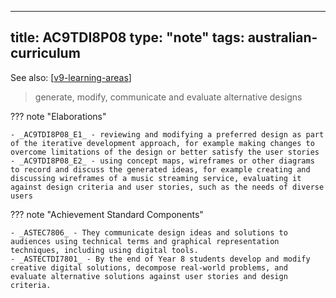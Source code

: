 
---
title: AC9TDI8P08
type: "note"
tags: australian-curriculum
---

See also: [[v9-learning-areas]]

> generate, modify, communicate and evaluate alternative designs

??? note "Elaborations"

	- _AC9TDI8P08_E1_ - reviewing and modifying a preferred design as part of the iterative development approach, for example making changes to overcome limitations of the design or better satisfy the user stories
	- _AC9TDI8P08_E2_ - using concept maps, wireframes or other diagrams to record and discuss the generated ideas, for example creating and discussing wireframes of a music streaming service, evaluating it against design criteria and user stories, such as the needs of diverse users
??? note "Achievement Standard Components"

	- _ASTEC7806_ - They communicate design ideas and solutions to audiences using technical terms and graphical representation techniques, including using digital tools.
	- _ASTECTDI7801_ - By the end of Year 8 students develop and modify creative digital solutions, decompose real-world problems, and evaluate alternative solutions against user stories and design criteria.

[//begin]: # "Autogenerated link references for markdown compatibility"
[v9-learning-areas]: ../v9-learning-areas "v9-learning-areas"
[//end]: # "Autogenerated link references"
